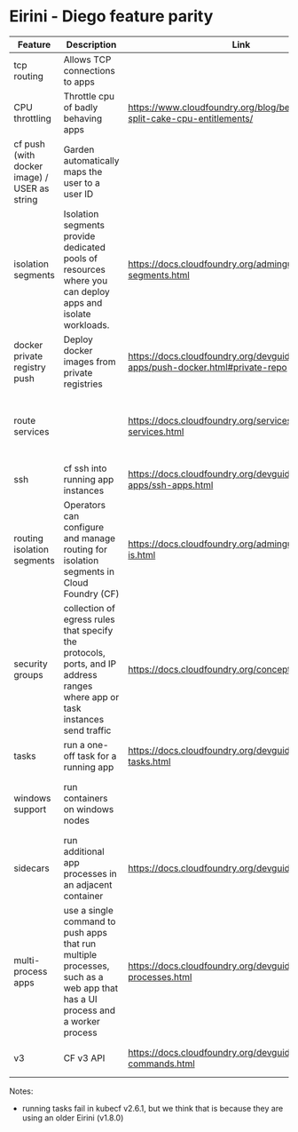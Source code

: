 # Eirini - Diego feature parity

| Feature                                      | Description                                                                                                                  | Link                                                                             | CATs | Diego | Eirini | Notes                                                                                                   |
| -------------------------------------------- | ---------------------------------------------------------------------------------------------------------------------------- | -------------------------------------------------------------------------------- | :--: | :---: | :----: | ------------------------------------------------------------------------------------------------------- |
| tcp routing                                  | Allows TCP connections to apps                                                                                               |                                                                                  |  ✓   |   ✓   |   ✗    |                                                                                                         |
| CPU throttling                               | Throttle cpu of badly behaving apps                                                                                          | https://www.cloudfoundry.org/blog/better-way-split-cake-cpu-entitlements/        |  ✓   |   ✓   |   ✗    |                                                                                                         |
| cf push (with docker image) / USER as string | Garden automatically maps the user to a user ID                                                                              |                                                                                  |  ✗   |   ✓   |   ✗    |                                                                                                         |
| isolation segments                           | Isolation segments provide dedicated pools of resources where you can deploy apps and isolate workloads.                     | https://docs.cloudfoundry.org/adminguide/isolation-segments.html                 |  ✓   |   ✓   |   ✗    |                                                                                                         |
| docker private registry push                 | Deploy docker images from private registries                                                                                 | https://docs.cloudfoundry.org/devguide/deploy-apps/push-docker.html#private-repo |  ✓   |   ✓   |   ✓    |                                                                                                         |
| route services                               |                                                                                                                              | https://docs.cloudfoundry.org/services/route-services.html                       |  ✓   |   ✓   |   ✗    | Does not work in kubecf but maybe that's a setup issue in kubecf (e.g. route_services_secret missing ?) |
| ssh                                          | cf ssh into running app instances                                                                                            | https://docs.cloudfoundry.org/devguide/deploy-apps/ssh-apps.html                 |  ✓   |   ✓   |   ✗    | kubecf implements this with [eirinix hook](https://github.com/cloudfoundry-incubator/eirini-ssh)        |
| routing isolation segments                   | Operators can configure and manage routing for isolation segments in Cloud Foundry (CF)                                      | https://docs.cloudfoundry.org/adminguide/routing-is.html                         |  ✓   |   ✓   |   ✗    |                                                                                                         |
| security groups                              | collection of egress rules that specify the protocols, ports, and IP address ranges where app or task instances send traffic | https://docs.cloudfoundry.org/concepts/asg.html                                  |  ✓   |   ✓   |   ✗    | Does not work in kubecf, but we think it's not a responsibility of Eirini                               |
| tasks                                        | run a one-off task for a running app                                                                                         | https://docs.cloudfoundry.org/devguide/using-tasks.html                          |  ✓   |   ✓   |   ✗    |                                                                                                         |
| windows support                              | run containers on windows nodes                                                                                              |                                                                                  |  ✓   |   ✓   |   ✗    | This is not supported in the whole cf-4-k8s deployment, it's not just an Eirini feature                 |
| sidecars                                     | run additional app processes in an adjacent container                                                                        | https://docs.cloudfoundry.org/devguide/sidecars.html                             |  ✗   |   ✓   |   ✗    |                                                                                                         |
| multi-process apps                           | use a single command to push apps that run multiple processes, such as a web app that has a UI process and a worker process  | https://docs.cloudfoundry.org/devguide/multiple-processes.html                   |  ✗   |   ✓   |   ✗    |                                                                                                         |
| v3                                           | CF v3 API                                                                                                                    | https://docs.cloudfoundry.org/devguide/v3-commands.html                          |  ✓   |   ✓   |   ?    | We think this works but have no way of testing currently                                                |

Notes:

- running tasks fail in kubecf v2.6.1, but we think that is because they are using an older Eirini (v1.8.0)
